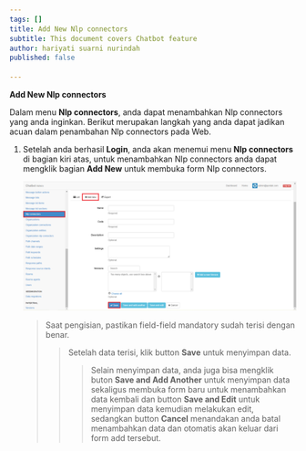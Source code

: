 ```yaml
---
tags: []
title: Add New Nlp connectors
subtitle: This document covers Chatbot feature
author: hariyati suarni nurindah
published: false

---
```

**Add New Nlp connectors**

Dalam menu **Nlp connectors**, anda dapat menambahkan Nlp connectors yang anda inginkan. Berikut merupakan langkah yang anda dapat jadikan acuan dalam penambahan Nlp connectors pada Web.

1. Setelah anda berhasil **Login**, anda akan menemui menu **Nlp connectors** di bagian kiri atas, untuk menambahkan Nlp connectors anda dapat mengklik bagian **Add New** untuk membuka form Nlp connectors.

   ![](/uploads/nip-update5.PNG)

   > Saat pengisian, pastikan field-field mandatory sudah terisi dengan benar.
   >
   > > Setelah data terisi, klik button **Save** untuk menyimpan data.
   > >
   > > > Selain menyimpan data, anda juga bisa mengklik buton **Save and Add Another** untuk menyimpan data sekaligus membuka form baru untuk menambahkan data kembali dan button **Save and Edit** untuk menyimpan data kemudian melakukan edit, sedangkan button **Cancel** menandakan anda batal menambahkan data dan otomatis akan keluar dari form add tersebut.
